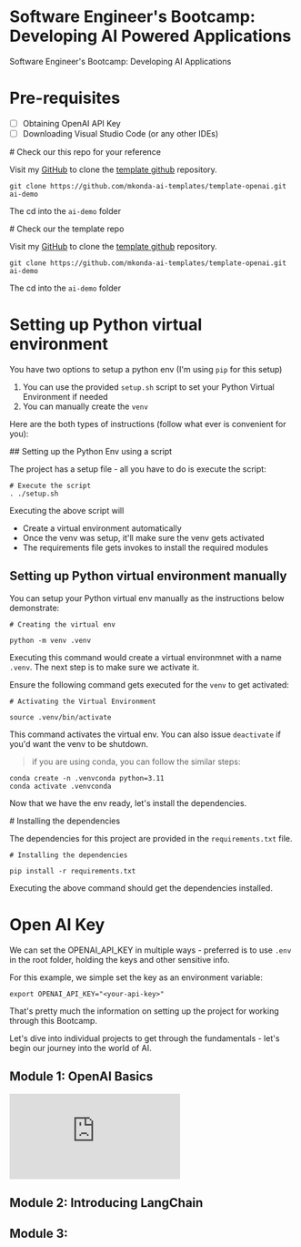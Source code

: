 # Software Engineer's Bootcamp: Developing AI Powered Applications

Software Engineer's Bootcamp: Developing AI Applications 

# Pre-requisites

- [ ] Obtaining OpenAI API Key 
- [ ] Downloading Visual Studio Code (or any other IDEs)

# Check our this repo for your reference

Visit my [GitHub](https://github.com/madhusudhankonda) to clone the [template github](https://github.com/mkonda-ai-templates/template-openai) repository.

`git clone https://github.com/mkonda-ai-templates/template-openai.git ai-demo`

The cd into the `ai-demo` folder


# Check our the template repo

Visit my [GitHub](https://github.com/madhusudhankonda) to clone the [template github](https://github.com/mkonda-ai-templates/template-openai) repository.

`git clone https://github.com/mkonda-ai-templates/template-openai.git ai-demo`

The cd into the `ai-demo` folder


# Setting up Python virtual environment 

You have two options to setup a python env (I'm using `pip` for this setup)

1. You can use the provided `setup.sh` script to set your Python Virtual Environment if needed
2. You can manually create the `venv`

Here are the both types of instructions (follow what ever is convenient for you):

## Setting up the Python Env using a script

The project has a setup file - all you have to do is execute the script:

```
# Execute the script
. ./setup.sh
```

Executing the above script will 
 - Create a virtual environment automatically 
 - Once the venv was setup, it'll make sure the venv gets activated 
 - The requirements file gets invokes to install the required modules

## Setting up Python virtual environment manually

You can setup your Python virtual env manually as the instructions below demonstrate:

```
# Creating the virtual env

python -m venv .venv
```
Executing this command would create a virtual environmnet with a name `.venv`. The next step is to make sure we activate it.

Ensure the following command gets executed for the `venv` to get activated:

```
# Activating the Virtual Environment

source .venv/bin/activate
```

This command activates the virtual env. You can also issue `deactivate` if you'd want the venv to be shutdown.

> if you are using conda, you can follow the similar steps:
```
conda create -n .venvconda python=3.11 
conda activate .venvconda
```

Now that we have the env ready, let's install the dependencies.

# Installing the dependencies

The dependencies for this project are provided in the `requirements.txt` file.

```
# Installing the dependencies

pip install -r requirements.txt
```

Executing the above command should get the dependencies installed. 

# Open AI Key

We can set the OPENAI_API_KEY in multiple ways - preferred is to use `.env` in the root folder, holding the keys and other sensitive info. 

For this example, we simple set the key as an environment variable:

``` 
export OPENAI_API_KEY="<your-api-key>"
```

That's pretty much the information on setting up the project for working through this Bootcamp.

Let's dive into individual projects to get through the fundamentals - let's begin our journey into the world of AI.

## Module 1: OpenAI Basics

![OpenAI Basics](https://github.com/madhusudhankonda/ai-apps-bootcamp/blob/main/1_openai-basics/readme.md)

## Module 2: Introducing LangChain

## Module 3: 


